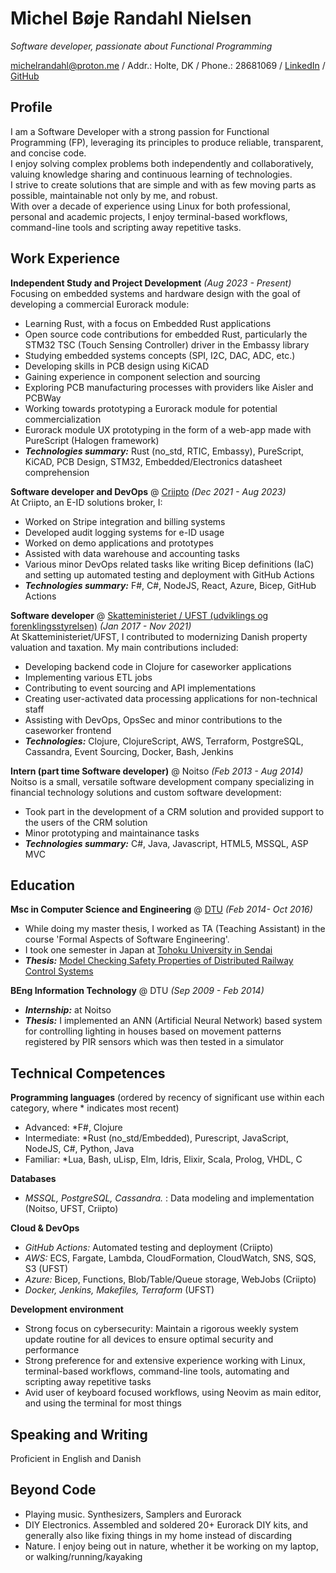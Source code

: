 # Michel Bøje Randahl Nielsen

_Software developer, passionate about Functional Programming_

michelrandahl@proton.me / Addr.: Holte, DK / Phone.: 28681069 / [LinkedIn](https://linkedin.com/in/michel-randahl) / [GitHub](https://github.com/michelrandahl)

## Profile
I am a Software Developer with a strong passion for Functional Programming (FP), leveraging its principles to produce reliable, transparent, and concise code.  
I enjoy solving complex problems both independently and collaboratively, valuing knowledge sharing and continuous learning of technologies.  
I strive to create solutions that are simple and with as few moving parts as possible, maintainable not only by me, and robust.  
With over a decade of experience using Linux for both professional, personal and academic projects, I enjoy terminal-based workflows, command-line tools and scripting away repetitive tasks.  

## Work Experience
**Independent Study and Project Development** _(Aug 2023 - Present)_<br>
Focusing on embedded systems and hardware design with the goal of developing a commercial Eurorack module:
- Learning Rust, with a focus on Embedded Rust applications
- Open source code contributions for embedded Rust, particularly the STM32 TSC (Touch Sensing Controller) driver in the Embassy library
- Studying embedded systems concepts (SPI, I2C, DAC, ADC, etc.)
- Developing skills in PCB design using KiCAD
- Gaining experience in component selection and sourcing
- Exploring PCB manufacturing processes with providers like Aisler and PCBWay
- Working towards prototyping a Eurorack module for potential commercialization
- Eurorack module UX prototyping in the form of a web-app made with PureScript (Halogen framework)
- **_Technologies summary:_** Rust (no_std, RTIC, Embassy), PureScript, KiCAD, PCB Design, STM32, Embedded/Electronics datasheet comprehension

**Software developer and DevOps** @ [Criipto](https://criipto.com) _(Dec 2021 - Aug 2023)_<br>
At Criipto, an E-ID solutions broker, I:
- Worked on Stripe integration and billing systems
- Developed audit logging systems for e-ID usage
- Worked on demo applications and prototypes
- Assisted with data warehouse and accounting tasks
- Various minor DevOps related tasks like writing Bicep definitions (IaC) and setting up automated testing and deployment with GitHub Actions
- **_Technologies summary:_** F#, C#, NodeJS, React, Azure, Bicep, GitHub Actions

**Software developer** @ [Skatteministeriet / UFST (udviklings og forenklingsstyrelsen)](https://www.ufst.dk/) _(Jan 2017 - Nov 2021)_<br>
At Skatteministeriet/UFST, I contributed to modernizing Danish property valuation and taxation. My main contributions included:
- Developing backend code in Clojure for caseworker applications
- Implementing various ETL jobs
- Contributing to event sourcing and API implementations
- Creating user-activated data processing applications for non-technical staff
- Assisting with DevOps, OpsSec and minor contributions to the caseworker frontend
- **_Technologies:_** Clojure, ClojureScript, AWS, Terraform, PostgreSQL, Cassandra, Event Sourcing, Docker, Bash, Jenkins

**Intern (part time Software developer)** @ Noitso _(Feb 2013 - Aug 2014)_<br>
Noitso is a small, versatile software development company specializing in financial technology solutions and custom software development:
- Took part in the development of a CRM solution and provided support to the users of the CRM solution
- Minor prototyping and maintainance tasks
- **_Technologies summary:_** C#, Java, Javascript, HTML5, MSSQL, ASP MVC

## Education

**Msc in Computer Science and Engineering** @ [DTU](https://www.dtu.dk/english/education/msc/programmes/computer_science_and_engineering) _(Feb 2014- Oct 2016)_
- While doing my master thesis, I worked as TA (Teaching Assistant) in the course 'Formal Aspects of Software Engineering'.
- I took one semester in Japan at [Tohoku University in Sendai](https://www.eng.tohoku.ac.jp/english/)
- **_Thesis:_** [Model Checking Safety Properties of Distributed Railway Control Systems](http://www2.imm.dtu.dk/pubdb/edoc/imm6955.pdf)

**BEng Information Technology** @ DTU _(Sep 2009 - Feb 2014)_
- **_Internship:_** at Noitso
- **_Thesis:_** I implemented an ANN (Artificial Neural Network) based system for controlling lighting in houses based on movement patterns registered by PIR sensors which was then tested in a simulator

## Technical Competences
**Programming languages** (ordered by recency of significant use within each category, where * indicates most recent)
- Advanced: *F#, Clojure
- Intermediate: *Rust (no_std/Embedded), Purescript, JavaScript, NodeJS, C#, Python, Java
- Familiar: *Lua, Bash, uLisp, Elm, Idris, Elixir, Scala, Prolog, VHDL, C

**Databases**
- *MSSQL, PostgreSQL, Cassandra.* : Data modeling and implementation (Noitso, UFST, Criipto)

**Cloud & DevOps**
- *GitHub Actions:* Automated testing and deployment (Criipto)
- *AWS:* ECS, Fargate, Lambda, CloudFormation, CloudWatch, SNS, SQS, S3 (UFST)
- *Azure:* Bicep, Functions, Blob/Table/Queue storage, WebJobs (Criipto)
- *Docker, Jenkins, Makefiles, Terraform* (UFST)

**Development environment**
- Strong focus on cybersecurity: Maintain a rigorous weekly system update routine for all devices to ensure optimal security and performance
- Strong preference for and extensive experience working with Linux, terminal-based workflows, command-line tools, automating and scripting away repetitive tasks
- Avid user of keyboard focused workflows, using Neovim as main editor, and using the terminal for most things

## Speaking and Writing
Proficient in English and Danish

## Beyond Code
- Playing music. Synthesizers, Samplers and Eurorack
- DIY Electronics. Assembled and soldered 20+ Eurorack DIY kits, and generally also like fixing things in my home instead of discarding
- Nature. I enjoy being out in nature, whether it be working on my laptop, or walking/running/kayaking
